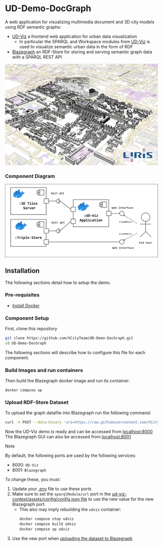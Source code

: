 # UD-Demo-DocGraph

A web application for visualizing multimedia document and 3D city models using RDF semantic graphs:
* [UD-Viz](https://github.com/VCityTeam/UD-Viz) a frontend web application for urban data visualization
  * In particular the SPARQL and Workspace modules from [UD-Viz](https://github.com/VCityTeam/UD-Viz) is used to visualize semantic urban data in the form of RDF
* [Blazegraph](https://blazegraph.com/) an RDF-Store for storing and serving semantic graph data with a SPARQL REST API

![image](docgraph-demo.png)

### Component Diagram
<img src="./UD-Demo_SPARQL_POC_Component_Diagram.svg" width="800px">

## Installation

The following sections detail how to setup the demo.

### Pre-requisites 

* [Install Docker](https://docs.docker.com/engine/install/)

### Component Setup
First, clone this repository
```bash
git clone https://github.com/VCityTeam/UD-Demo-DocGraph.git
cd UD-Demo-DocGraph
```

The following sections will describe how to configure this file for each component. 

### Build Images and run containers

Then build the Blazegraph docker image and run its container:
```
docker compose up
```

### Upload RDF-Store Dataset
To upload the graph datafile into Blazegraph run the following command:
```bash
curl -X POST --data-binary 'uri=https://raw.githubusercontent.com/VCityTeam/UD-Demo-DocGraph/master/data/GratteCiel_2018_remarkable.ttl' 'http://127.0.0.1:8001/blazegraph/sparql'
```

Now the UD-Viz demo is ready and can be accessed from [localhost:8000](http://localhost:8000)
The Blazegraph GUI can also be accessed from [localhost:8001](http://localhost:8001)

> [!NOTE]
> By default, the following ports are used by the following services:
> - 8000: `UD-Viz`
> - 8001: `Blazegraph`
>
> To change these, you must:
> 1. Update your [.env](./.env) file to use these ports
> 2. Make sure to set the `sparqlModule/url` port in the [ud-viz-context/assets/config/config.json file](./ud-viz-context/assets/config/config.json) to use the new value for the new Blazegraph port.
>    - This also may imply rebuilding the `udviz` container:
>      ```bash
>      docker compose stop udviz
>      docker compose build udviz
>      docker compose up udviz
>      ```
> 3. Use the new port when [uploading the dataset to Blazegraph](#upload-rdf-store-dataset)
